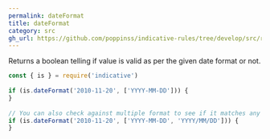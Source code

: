 ```yaml
---
permalink: dateFormat
title: dateFormat
category: src
gh_url: https://github.com/poppinss/indicative-rules/tree/develop/src/raw/dateFormat.ts
---
```


Returns a boolean telling if value is valid as per the given date format
or not.
 
```js
const { is } = require('indicative')
 
if (is.dateFormat('2010-11-20', ['YYYY-MM-DD'])) {
}
 
// You can also check against multiple format to see if it matches any one or not
if (is.dateFormat('2010-11-20', ['YYYY-MM-DD', 'YYYY/MM/DD'])) {
}
```